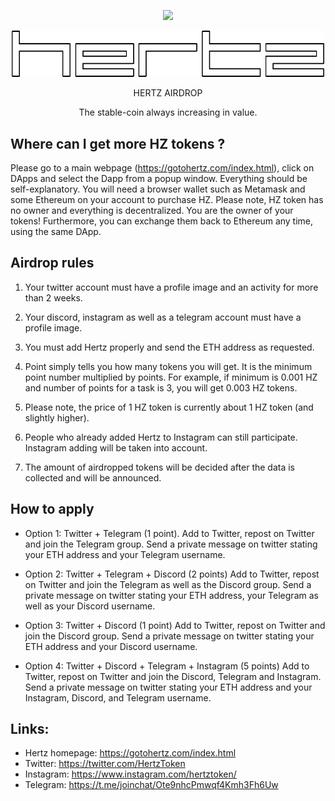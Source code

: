 


<p align="center">
  <img src="http://gotohertz.com/img/underline.png" width="200">  
</p>

<p align="center">
  <img src="https://raw.githubusercontent.com/olejardamir/Hertz/master/mainWebPage/img/letters.png" width="500" title="Letters">  
</p>
<p align="center">HERTZ AIRDROP</p>
<p align="center">The stable-coin always increasing in value.</p>
 

## Where can I get more HZ tokens ?
Please go to a main webpage (https://gotohertz.com/index.html), click on DApps and select the Dapp from a popup window. Everything should be self-explanatory. You will need a browser wallet such as Metamask and some Ethereum on your account to purchase HZ. Please note, HZ token has no owner and everything is decentralized. You are the owner of your tokens! Furthermore, you can exchange them back to Ethereum any time, using the same DApp.


## Airdrop rules
1. Your twitter account must have a profile image and an activity for more than 2 weeks.

2. Your discord, instagram as well as a telegram account must have a profile image.

3. You must add Hertz properly and send the ETH address as requested.

4. Point simply tells you how many tokens you will get. It is the minimum point number multiplied by points. For example, if minimum is 0.001 HZ and number of points for a task is 3, you will get 0.003 HZ tokens.

5. Please note, the price of 1 HZ token is currently about 1 HZ token (and slightly higher).

6. People who already added Hertz to Instagram can still participate. Instagram adding will be taken into account.

7. The amount of airdropped tokens will be decided after the data is collected and will be announced.


## How to apply
- Option 1: Twitter + Telegram (1 point). Add to Twitter, repost on Twitter and join the Telegram group. Send a private message on twitter stating your ETH address and your Telegram username.

- Option 2: Twitter + Telegram + Discord (2 points) Add to Twitter, repost on Twitter and join the Telegram as well as the Discord group. Send a private message on twitter stating your ETH address, your Telegram as well as your Discord username.

- Option 3: Twitter + Discord (1 point)  Add to Twitter, repost on Twitter and join the Discord group. Send a private message on twitter stating your ETH address and your Discord username.

- Option 4: Twitter + Discord + Telegram + Instagram (5 points) Add to Twitter, repost on Twitter and join the Discord, Telegram and Instagram. Send a private message on twitter stating your ETH address and your Instagram, Discord, and Telegram username.



## Links:
- Hertz homepage: https://gotohertz.com/index.html
- Twitter: https://twitter.com/HertzToken
- Instagram: https://www.instagram.com/hertztoken/
- Telegram: https://t.me/joinchat/Ote9nhcPmwqf4Kmh3Fh6Uw
